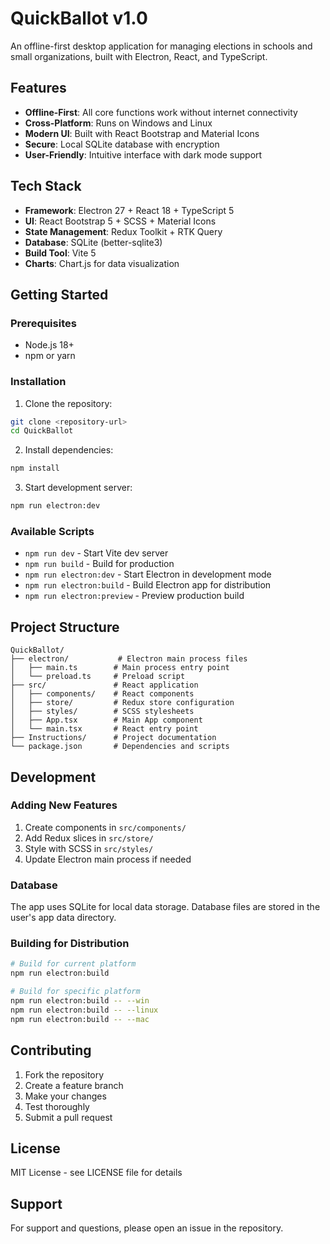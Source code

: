 # QuickBallot v1.0

An offline-first desktop application for managing elections in schools and small organizations, built with Electron, React, and TypeScript.

## Features

- **Offline-First**: All core functions work without internet connectivity
- **Cross-Platform**: Runs on Windows and Linux
- **Modern UI**: Built with React Bootstrap and Material Icons
- **Secure**: Local SQLite database with encryption
- **User-Friendly**: Intuitive interface with dark mode support

## Tech Stack

- **Framework**: Electron 27 + React 18 + TypeScript 5
- **UI**: React Bootstrap 5 + SCSS + Material Icons
- **State Management**: Redux Toolkit + RTK Query
- **Database**: SQLite (better-sqlite3)
- **Build Tool**: Vite 5
- **Charts**: Chart.js for data visualization

## Getting Started

### Prerequisites

- Node.js 18+ 
- npm or yarn

### Installation

1. Clone the repository:
```bash
git clone <repository-url>
cd QuickBallot
```

2. Install dependencies:
```bash
npm install
```

3. Start development server:
```bash
npm run electron:dev
```

### Available Scripts

- `npm run dev` - Start Vite dev server
- `npm run build` - Build for production
- `npm run electron:dev` - Start Electron in development mode
- `npm run electron:build` - Build Electron app for distribution
- `npm run electron:preview` - Preview production build

## Project Structure

```
QuickBallot/
├── electron/           # Electron main process files
│   ├── main.ts        # Main process entry point
│   └── preload.ts     # Preload script
├── src/               # React application
│   ├── components/    # React components
│   ├── store/         # Redux store configuration
│   ├── styles/        # SCSS stylesheets
│   ├── App.tsx        # Main App component
│   └── main.tsx       # React entry point
├── Instructions/      # Project documentation
└── package.json       # Dependencies and scripts
```

## Development

### Adding New Features

1. Create components in `src/components/`
2. Add Redux slices in `src/store/`
3. Style with SCSS in `src/styles/`
4. Update Electron main process if needed

### Database

The app uses SQLite for local data storage. Database files are stored in the user's app data directory.

### Building for Distribution

```bash
# Build for current platform
npm run electron:build

# Build for specific platform
npm run electron:build -- --win
npm run electron:build -- --linux
npm run electron:build -- --mac
```

## Contributing

1. Fork the repository
2. Create a feature branch
3. Make your changes
4. Test thoroughly
5. Submit a pull request

## License

MIT License - see LICENSE file for details

## Support

For support and questions, please open an issue in the repository. 
